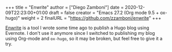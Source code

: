 +++
title = "Enwrite"
author = ["Diego Zamboni"]
date = 2020-12-09T22:23:00+01:00
draft = false
creator = "Emacs 27.2 (Org mode 9.5 + ox-hugo)"
weight = 2
finalURL = "https://github.com/zzamboni/enwrite"
+++

[Enwrite](https://github.com/zzamboni/enwrite) is a tool I wrote some time ago to publish a Hugo blog using Evernote. I don't use it anymore since I switched to publishing my blog using Org-mode and `ox-hugo`, so it may be broken, but feel free to give it a try.

<!--more-->

&nbsp;
